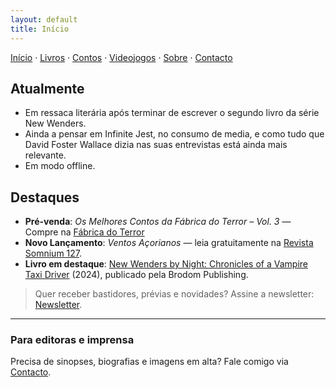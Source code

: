 ```yaml
---
layout: default
title: Início
---
```

<!-- Substitua os textos abaixo pelo seu conteúdo. -->
[Início](index.md) · [Livros](livros.md) · [Contos](contos.md) · [Videojogos](videojogos.md) · [Sobre](sobre.md) · [Contacto](contacto.md)

## Atualmente
- Em ressaca literária após terminar de escrever o segundo livro da série New Wenders.
- Ainda a pensar em Infinite Jest, no consumo de media, e como tudo que David Foster Wallace dizia nas suas entrevistas está ainda mais relevante.
- Em modo offline.

## Destaques
- **Pré-venda**: *Os Melhores Contos da Fábrica do Terror – Vol. 3* — Compre na [Fábrica do Terror](https://www.fabrica-do-terror.com/product/oa-melhores-contos-da-fabrica-do-terror-vol-iii/)
- **Novo Lançamento**: *Ventos Açorianos* — leia gratuitamente na [Revista Somnium 127](https://somnium.clfc.com.br/wp-content/uploads/edicoes/Somnium127.pdf).
- **Livro em destaque**: [New Wenders by Night: Chronicles of a Vampire Taxi Driver](https://www.amazon.com/New-Wenders-Night-Chronicles-Vampire-ebook/dp/B0DJKZDL8Y) (2024), publicado pela Brodom Publishing.

> Quer receber bastidores, prévias e novidades? Assine a newsletter: [Newsletter](https://robsonsiebel.substack.com/subscribe?params=%5Bobject%20Object%5D).

---
### Para editoras e imprensa
Precisa de sinopses, biografias e imagens em alta? Fale comigo via [Contacto](contacto.md).
